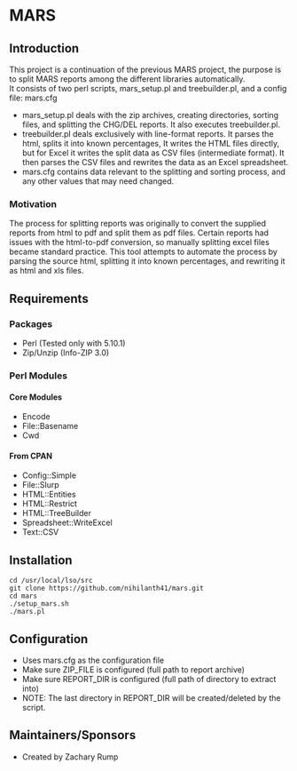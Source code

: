 # MARS   
## Introduction 

This project is a continuation of the previous MARS project, the purpose is to split MARS reports among the different libraries automatically.  
It consists of two perl scripts, mars_setup.pl and treebuilder.pl, and a config file: mars.cfg  

- mars_setup.pl deals with the zip archives, creating directories, sorting files, and splitting the CHG/DEL reports. It also executes treebuilder.pl.
- treebuilder.pl deals exclusively with line-format reports. It parses the html, splits it into known percentages, It writes the HTML files directly, but for Excel it  writes the split data as CSV files (intermediate format).
It then parses the CSV files and rewrites the data as an Excel spreadsheet. 
- mars.cfg contains data relevant to the splitting and sorting process, and any other values that may need changed. 


### Motivation
The process for splitting reports was originally to convert the supplied reports from html to pdf and split them as pdf files. 
Certain reports had issues with the html-to-pdf conversion, so manually splitting excel files became standard practice. 
This tool attempts to automate the process by parsing the source html, splitting it into known percentages, and rewriting it as html and xls files. 

## Requirements

### Packages 

- Perl (Tested only with 5.10.1)
- Zip/Unzip (Info-ZIP 3.0)

### Perl Modules 

#### Core Modules 

- Encode
- File::Basename
- Cwd

#### From CPAN 

- Config::Simple
- File::Slurp
- HTML::Entities
- HTML::Restrict
- HTML::TreeBuilder
- Spreadsheet::WriteExcel
- Text::CSV

## Installation 

```
cd /usr/local/lso/src
git clone https://github.com/nihilanth41/mars.git
cd mars
./setup_mars.sh 
./mars.pl
```

## Configuration 

- Uses mars.cfg as the configuration file 
- Make sure ZIP_FILE is configured (full path to report archive) 
- Make sure REPORT_DIR is configured (full path of directory to extract into)
 - NOTE: The last directory in REPORT_DIR will be created/deleted by the script. 

## Maintainers/Sponsors 

- Created by Zachary Rump




